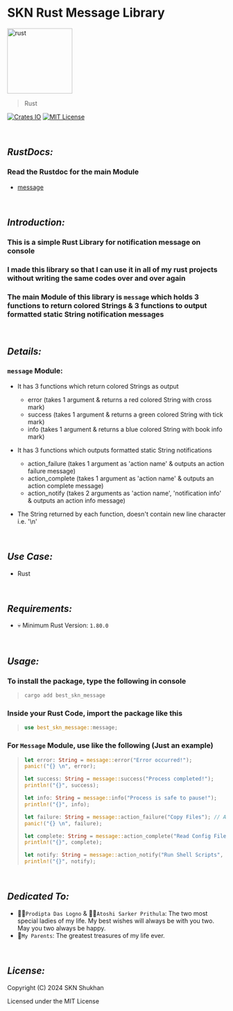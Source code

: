# SKN Rust Message Library

<img width="150px" src="https://firebasestorage.googleapis.com/v0/b/skn-ultimate-project-la437.appspot.com/o/GitHub%20Library%2F06-Rust-SRM.svg?alt=media&token=31a6d76a-e240-458b-ae2a-9b90ec19a775" alt="rust" />

> Rust

[![Crates IO](https://img.shields.io/crates/v/best_skn_message)](https://crates.io/crates/best_skn_message) [![MIT License](https://img.shields.io/badge/License-MIT-yellow.svg)](https://opensource.org/license/mit)

&nbsp;

## **_RustDocs:_**

### Read the Rustdoc for the main Module

- [message](https://docs.rs/best_skn_message/1.2.4/best_skn_message/message/index.html)

&nbsp;

## **_Introduction:_**

### This is a simple Rust Library for notification message on console

### I made this library so that I can use it in all of my rust projects without writing the same codes over and over again

### The main Module of this library is `message` which holds 3 functions to return colored Strings & 3 functions to output formatted static String notification messages

&nbsp;

## **_Details:_**

### **`message` Module:**

- It has 3 functions which return colored Strings as output

  - error (takes 1 argument & returns a red colored String with cross mark)
  - success (takes 1 argument & returns a green colored String with tick mark)
  - info (takes 1 argument & returns a blue colored String with book info mark)

- It has 3 functions which outputs formatted static String notifications

  - action_failure (takes 1 argument as 'action name' & outputs an action failure message)
  - action_complete (takes 1 argument as 'action name' & outputs an action complete message)
  - action_notify (takes 2 arguments as 'action name', 'notification info' & outputs an action info message)

- The String returned by each function, doesn't contain new line character i.e. '\n'

&nbsp;

## **_Use Case:_**

- Rust

&nbsp;

## **_Requirements:_**

- 💀 Minimum Rust Version: `1.80.0`

&nbsp;

## **_Usage:_**

### To install the package, type the following in console

> ```zsh
> cargo add best_skn_message
> ```

### Inside your Rust Code, import the package like this

> ```rust
> use best_skn_message::message;
> ```

### For `Message` Module, use like the following (Just an example)

> ```rust
> let error: String = message::error("Error occurred!");
> panic!("{} \n", error);
>
> let success: String = message::success("Process completed!");
> println!("{}", success);
>
> let info: String = message::info("Process is safe to pause!");
> println!("{}", info);
>
> let failure: String = message::action_failure("Copy Files"); // Action name as argument
> panic!("{} \n", failure);
>
> let complete: String = message::action_complete("Read Config File"); // Action name as argument
> println!("{}", complete);
>
> let notify: String = message::action_notify("Run Shell Scripts", "Safe to use without error!"); // Action name & notification info message as arguments
> println!("{}", notify);
> ```

&nbsp;

## **_Dedicated To:_**

- 👩‍🎨`Prodipta Das Logno` & 🧛‍♀️`Atoshi Sarker Prithula`: The two most special ladies of my life. My best wishes will always be with you two. May you two always be happy.
- 💯`My Parents`: The greatest treasures of my life ever.

&nbsp;

## **_License:_**

Copyright (C) 2024 SKN Shukhan

Licensed under the MIT License
